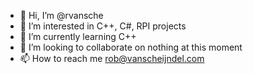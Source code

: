 - 👋 Hi, I’m @rvansche
- 👀 I’m interested in C++, C#, RPI projects
- 🌱 I’m currently learning C++
- 💞️ I’m looking to collaborate on nothing at this moment
- 📫 How to reach me rob@vanscheijndel.com

<!---
rvansche/rvansche is a ✨ special ✨ repository because its `README.md` (this file) appears on your GitHub profile.
You can click the Preview link to take a look at your changes.
--->
